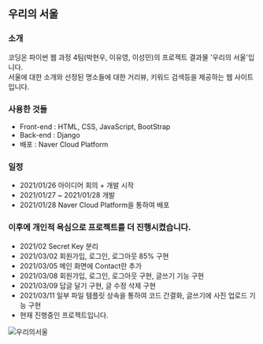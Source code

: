 ## 우리의 서울

### 소개
코딩온 파이썬 웹 과정 4팀(박현우, 이유영, 이성민)의 프로젝트 결과물 '우리의 서울'입니다.  
서울에 대한 소개와 선정된 명소들에 대한 거리뷰, 키워드 검색등을 제공하는 웹 사이트입니다.

### 사용한 것들
- Front-end : HTML, CSS, JavaScript, BootStrap  
- Back-end : Django  
- 배포 : Naver Cloud Platform  

### 일정  
- 2021/01/26 아이디어 회의 + 개발 시작
- 2021/01/27 ~ 2021/01/28 개발
- 2021/01/28 Naver Cloud Platform을 통하여 배포

### 이후에 개인적 욕심으로 프로젝트를 더 진행시켰습니다.
- 2021/02 Secret Key 분리
- 2021/03/02 회원가입, 로그인, 로그아웃 85% 구현
- 2021/03/05 메인 화면에 Contact란 추가
- 2021/03/08 회원가입, 로그인, 로그아웃 구현, 글쓰기 기능 구현
- 2021/03/09 답글 달기 구현, 글 수정 삭제 구현
- 2021/03/11 일부 파일 템플릿 상속을 통하여 코드 간결화, 글쓰기에 사진 업로드 기능 구현
- 현재 진행중인 프로젝트입니다.

![우리의서울](https://user-images.githubusercontent.com/46596758/106293378-49086900-6291-11eb-8d14-abba7d9c6c1d.JPG)
